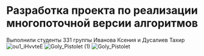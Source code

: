 # Разработка проекта по реализации многопоточной версии алгоритмов
Выполнили студенты 331 группы Иванова Ксения и Дусалиев Тахир
![ou1_iHvvteE](https://user-images.githubusercontent.com/126686568/225904909-23193495-b0d8-4826-b84f-789e73b5e222.jpg)
![Goly_Pistolet (1)](https://user-images.githubusercontent.com/126686568/232184369-e00947e4-f201-4108-b7a0-d273aa1d8a7f.gif)
![Goly_Pistolet](https://user-images.githubusercontent.com/126686568/232184375-94421ea9-2d8c-4f58-9b36-4abae2c30aaa.gif)
